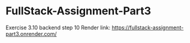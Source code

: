# FullStack-Assignment-Part3

Exercise 3.10 backend step 10 Render link:
https://fullstack-assignment-part3.onrender.com/
